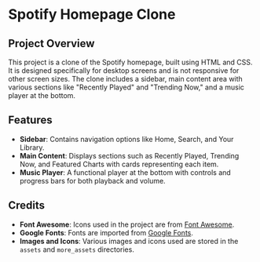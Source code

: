 # Spotify Homepage Clone 

## Project Overview
This project is a clone of the Spotify homepage, built using HTML and CSS. It is designed specifically for desktop screens and is not responsive for other screen sizes. The clone includes a sidebar, main content area with various sections like "Recently Played" and "Trending Now," and a music player at the bottom.


## Features
- **Sidebar**: Contains navigation options like Home, Search, and Your Library.
- **Main Content**: Displays sections such as Recently Played, Trending Now, and Featured Charts with cards representing each item.
- **Music Player**: A functional player at the bottom with controls and progress bars for both playback and volume.

## Credits
- **Font Awesome**: Icons used in the project are from [Font Awesome](https://fontawesome.com/).
- **Google Fonts**: Fonts are imported from [Google Fonts](https://fonts.google.com/).
- **Images and Icons**: Various images and icons used are stored in the `assets` and `more_assets` directories.
